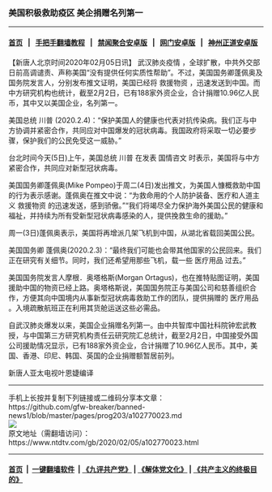 ### 美国积极救助疫区 美企捐赠名列第一
------------------------

#### [首页](https://github.com/gfw-breaker/banned-news1/blob/master/README.md) &nbsp;&nbsp;|&nbsp;&nbsp; [手把手翻墙教程](https://github.com/gfw-breaker/guides/wiki) &nbsp;&nbsp;|&nbsp;&nbsp; [禁闻聚合安卓版](https://github.com/gfw-breaker/bn-android) &nbsp;&nbsp;|&nbsp;&nbsp; [网门安卓版](https://github.com/oGate2/oGate) &nbsp;&nbsp;|&nbsp;&nbsp; [神州正道安卓版](https://github.com/SzzdOgate/update) 



<div><div class="post_content" itemprop="articleBody">
 <p>
  【新唐人北京时间2020年02月05日讯】
  <ok href="https://www.ntdtv.com/gb/442749.htm">
   武汉肺炎疫情
  </ok>
  ，全球扩散，中共外交部日前高调谴责、声称美国“没有提供任何实质性帮助”。不过，美国国务卿蓬佩奥及国务院发言人，分别发布推文证明，美国已经将
  <ok href="https://www.ntdtv.com/gb/救援物资.htm">
   救援物资
  </ok>
  ，迅速发送到中国。而中方研究机构也统计，截至2月2日，已有188家外资企业，合计捐赠10.96亿人民币，其中又以美国企业，名列第一。
 </p>
 <p>
  美国总统
  <ok href="https://www.ntdtv.com/gb/川普.htm">
   川普
  </ok>
  (2020.2.4)：“保护美国人的健康也代表对抗传染病。我们正与中方协调并紧密合作，共同应对中国爆发的冠状病毒。我国政府将采取一切必要步骤，保护我们的公民免受这一威胁。”
 </p>
 <p>
  台北时间今天(5日)上午，美国总统
  <ok href="https://www.ntdtv.com/gb/川普.htm">
   川普
  </ok>
  在发表
  <ok href="https://www.ntdtv.com/gb/国情咨文.htm">
   国情咨文
  </ok>
  时表示，美国将与中方紧密合作，共同应对新型冠状病毒。
 </p>
 <p>
  美国国务卿蓬佩奥(Mike Pompeo)于周二(4日)发出推文，为美国人慷概救助中国的行为表示感谢。蓬佩奥在推文中说：“为救命用的个人防护装备、医疗和人道主义
  <ok href="https://www.ntdtv.com/gb/救援物资.htm">
   救援物资
  </ok>
  的迅速发送，感到骄傲。”“我们将竭尽全力保护海外美国公民的健康和福祉，并持续为所有受新型冠状病毒感染的人，提供挽救生命的援助。”
 </p>
 <p>
  周一(3日)蓬佩奥表示，美国将再增派几架飞机到中国，从湖北省载回美国公民。
 </p>
 <p>
  美国国务卿 蓬佩奥(2020.2.3)：“最终我们可能也会带其他国家的公民回来。我们正在研究有关细节。同时，我们还希望用那些飞机，载一些
  <ok href="https://www.ntdtv.com/gb/医疗用品.htm">
   医疗用品
  </ok>
  过去。”
 </p>
 <p>
  美国国务院发言人摩根．奥塔格斯(Morgan Ortagus)，也在推特贴图证明，美国援助中国的物资已经上路。奥塔格斯说，美国国务院正与美国公司和慈善组织合作，方便其向中国境内从事新型冠状病毒救助工作的团队，提供捐赠的
  <ok href="https://www.ntdtv.com/gb/医疗用品.htm">
   医疗用品
  </ok>
  。入境疏散航班正在利用其货舱运送这些必需品。
 </p>
 <p>
  自武汉肺炎爆发以来，美国企业捐赠名列第一。由中共智库中国社科院钟宏武教授，与中国第三方研究机构责任云研究院汇总统计，截至2月2日，中国接受外国公司援助情况显示，已有188家外资企业，合计捐赠了10.96亿人民币。其中，美国、香港、印尼、韩国、英国的企业捐赠额暂居前列。
 </p>
 <p>
  新唐人亚太电视叶恩婕编译
 </p>
 <div class="single_ad">
 </div>
</div>
</div>
<hr/>
手机上长按并复制下列链接或二维码分享本文章：<br/>
https://github.com/gfw-breaker/banned-news1/blob/master/pages/prog203/a102770023.md <br/>
<a href='https://github.com/gfw-breaker/banned-news1/blob/master/pages/prog203/a102770023.md'><img src='https://github.com/gfw-breaker/banned-news1/blob/master/pages/prog203/a102770023.md.png'/></a> <br/>
原文地址（需翻墙访问）：https://www.ntdtv.com/gb/2020/02/05/a102770023.html


------------------------
#### [首页](https://github.com/gfw-breaker/banned-news1/blob/master/README.md) &nbsp;|&nbsp; [一键翻墙软件](https://github.com/gfw-breaker/nogfw/blob/master/README.md) &nbsp;| [《九评共产党》](https://github.com/gfw-breaker/9ping.md/blob/master/README.md#九评之一评共产党是什么) | [《解体党文化》](https://github.com/gfw-breaker/jtdwh.md/blob/master/README.md) | [《共产主义的终极目的》](https://github.com/gfw-breaker/gczydzjmd.md/blob/master/README.md)


<img src='http://gfw-breaker.win/banned-news/pages/prog203/a102770023.md' width='0px' height='0px'/>